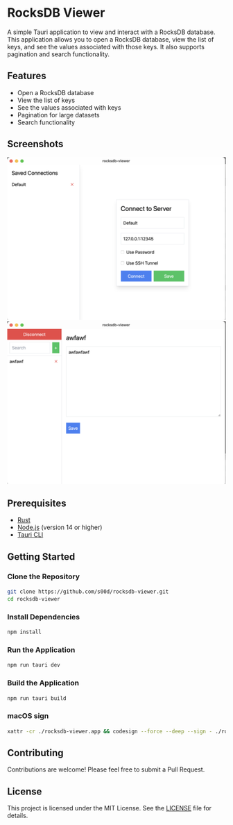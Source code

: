 # RocksDB Viewer

A simple Tauri application to view and interact with a RocksDB database. This application allows you to open a RocksDB database, view the list of keys, and see the values associated with those keys. It also supports pagination and search functionality.

## Features

- Open a RocksDB database
- View the list of keys
- See the values associated with keys
- Pagination for large datasets
- Search functionality

## Screenshots

![Screenshot 1](https://raw.githubusercontent.com/s00d/RocksDBFusion/main/rocksdb-viewer/img/img1.png)
![Screenshot 2](https://raw.githubusercontent.com/s00d/RocksDBFusion/main/rocksdb-viewer/img/img2.png)

## Prerequisites

- [Rust](https://www.rust-lang.org/tools/install)
- [Node.js](https://nodejs.org/) (version 14 or higher)
- [Tauri CLI](https://tauri.app/v1/guides/getting-started/prerequisites#installing-tauri-cli)

## Getting Started

### Clone the Repository

```bash
git clone https://github.com/s00d/rocksdb-viewer.git
cd rocksdb-viewer
```

### Install Dependencies

```bash
npm install
```

### Run the Application

```bash
npm run tauri dev
```

### Build the Application

```bash
npm run tauri build
```

### macOS sign

```bash
xattr -cr ./rocksdb-viewer.app && codesign --force --deep --sign - ./rocksdb-viewer.app
```

## Contributing

Contributions are welcome! Please feel free to submit a Pull Request.

## License

This project is licensed under the MIT License. See the [LICENSE](LICENSE) file for details.